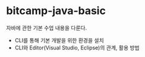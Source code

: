# bitcamp-java-basic

자바에 관한 기본 수업 내용을 다룬다.

- CLI를 통해 기본 개발을 위한 환경을 설치
- CLI와 Editor(Visual Studio, Eclipse)의 관계, 활용 방법
